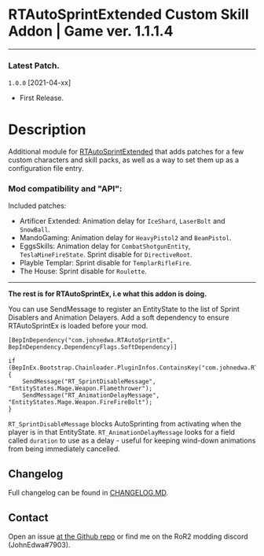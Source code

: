 # RTAutoSprintExtended Custom Skill Addon | Game ver. 1.1.1.4

---

### Latest Patch.

`1.0.0`  [2021-04-xx]

* First Release.

# Description

Additional module for [RTAutoSprintExtended](https://thunderstore.io/package/JohnEdwa/RTAutoSprintEx/) that adds patches for a few custom characters and skill packs, as well as a way to set them up as a configuration file entry.

### Mod compatibility and "API":

Included patches:

* Artificer Extended: Animation delay for ``IceShard``, ``LaserBolt`` and ``SnowBall``.
* MandoGaming: Animation delay for ``HeavyPistol2`` and ``BeamPistol``.
* EggsSkills: Animation delay for ``CombatShotgunEntity``, ``TeslaMineFireState``. Sprint disable for ``DirectiveRoot``.
* Playble Templar: Sprint disable for ``TemplarRifleFire``.
* The House: Sprint disable for ``Roulette``.

---

**The rest is for RTAutoSprintEx, i.e what this addon is doing.**

You can use SendMessage to register an EntityState to the list of Sprint Disablers and Animation Delayers. 
Add a soft dependency to ensure RTAutoSprintEx is loaded before your mod.

```
[BepInDependency("com.johnedwa.RTAutoSprintEx", BepInDependency.DependencyFlags.SoftDependency)]

if (BepInEx.Bootstrap.Chainloader.PluginInfos.ContainsKey("com.johnedwa.RTAutoSprintEx")) {
    SendMessage("RT_SprintDisableMessage", "EntityStates.Mage.Weapon.Flamethrower"); 
    SendMessage("RT_AnimationDelayMessage", "EntityStates.Mage.Weapon.FireFireBolt"); 
}
```

`RT_SprintDisableMessage`  blocks AutoSprinting from activating when the player is in that EntityState.
`RT_AnimationDelayMessage` looks for a field called `duration` to use as a delay - useful for keeping wind-down animations from being immediately cancelled. 

## Changelog

Full changelog can be found in [CHANGELOG.MD](https://github.com/JohnEdwa/RTAutoSprintAddon/blob/master/CHANGELOG.md).

## Contact

Open an issue [at the Github repo](https://github.com/JohnEdwa/RTAutoSprintAddon) or find me on the RoR2 modding discord (JohnEdwa#7903).